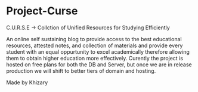 # Project-Curse


C.U.R.S.E -> Collction of Unified Resources for Studying Efficiently

An online self sustaining blog to provide access to the best educational resources, attested notes, and collection of materials and provide every student with an equal oppurtunity to excel academically therefore allowing them to obtain higher education more effectively.
Curently the project is hosted on free plans for both the DB and Server, but once we are in release production we will shift to better tiers of domain and hosting.

Made by Khizary
